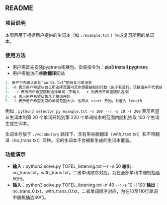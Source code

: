 ## README

### 项目说明
本项目用于根据用户提供的生词本（如 `./example.txt` ）生成复习所用的单词本。

### 使用方法
* 用户需首先安装pygtrans拓展包。安装指令为：**pip3 install pygtrans**
* 用户需能访问**谷歌翻译**网站

```Python
1. 用户可先输入形如“words.txt“的待复习单词表
2. -n 表示用户希望从自己所选择范围内具体想要抽取的行数（由于有空行，该数值并不代表抽中的单词数量）
3. --r 表示用户希望随机选择单词（不输入 --r 则表示不希望随机选择）
4. -s 表示用户希望从第几个单词开始
5. -l 表示用户希望复习的单词范围大小，也即从 start 开始，长度为 length
```

  例如：`python3 selector.py example.txt -n 100 --r -s 20 -l 200` 表示希望从生词本的第 20 个单词开始到第 220 个单词结束的范围内随机抽取 100 个生词生成生词本。

生词本存放于 `./vocabulary` 路径下，含有带谷歌翻译（with_tran.txt）和不带翻译（no_trans.txt）两种。旧的生词本不会被新生成的生词本覆盖。

### 功能演示
* **输入**：python3 solve.py TOFEL_listening.txt --r -n 50
   **输出**：no_trans.txt，with_trans.txt，二者单词顺序对应，为在全部单词中随机抽选50行。
* **输入**：python3 solve.py TOFEL_listening.txt -n 40 --r -s 10 -l 100
   **输出**：no_trans_0.txt，with_trans_0.txt，二者单词顺序对应，为在10至110行单词中随机抽选40行。
